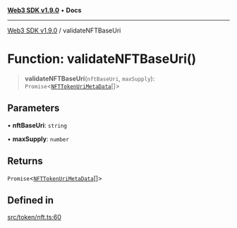 [**Web3 SDK v1.9.0**](../README.md) • **Docs**

***

[Web3 SDK v1.9.0](../globals.md) / validateNFTBaseUri

# Function: validateNFTBaseUri()

> **validateNFTBaseUri**(`nftBaseUri`, `maxSupply`): `Promise`\<[`NFTTokenUriMetaData`](../interfaces/NFTTokenUriMetaData.md)[]\>

## Parameters

• **nftBaseUri**: `string`

• **maxSupply**: `number`

## Returns

`Promise`\<[`NFTTokenUriMetaData`](../interfaces/NFTTokenUriMetaData.md)[]\>

## Defined in

[src/token/nft.ts:60](https://github.com/Mystic-Nayy/alephium-web3/blob/c1afd789a197ce5fe21f08c2965942090157c33d/packages/web3/src/token/nft.ts#L60)
